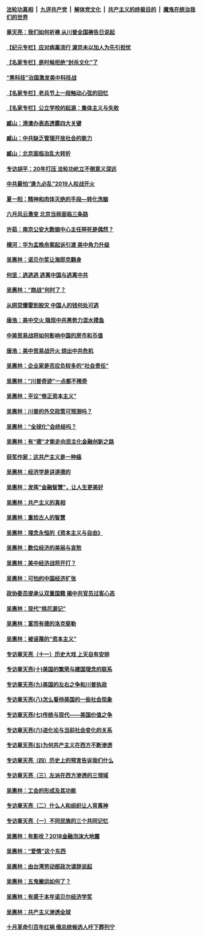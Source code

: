 ####  [法轮功真相](../../../../basic/blob/master/README.md?t=06220801) &nbsp;|&nbsp; [九评共产党](../../../../9ping.md/blob/master/README.md?t=06220801) &nbsp;|&nbsp; [解体党文化](../../../../jtdwh.md/blob/master/README.md?t=06220801)  &nbsp;|&nbsp; [共产主义的终极目的](../../../../gczydzjmd.md/blob/master/README.md?t=06220801) &nbsp;|&nbsp; [魔鬼在统治我们的世界](../../../../mgztzwmdsj.md/blob/master/README.md?t=06220801) 

#### [章天亮：我们如何祈祷 从川普全国祷告日说起](../pages/nsc423/n11944627.md?t=06220801) 

#### [【纪元专栏】应对病毒流行 渥京未以加人为先引担忧](../pages/nsc423/n11875714.md?t=06220801) 

#### [【名家专栏】是时候拒绝“封杀文化”了](../pages/nsc423/n11814093.md?t=06220801) 

#### [“黑科技”治国激发美中科技战](../pages/nsc423/n11638056.md?t=06220801) 

#### [【名家专栏】老兵节上一段触动心弦的回忆](../pages/nsc423/n11646016.md?t=06220801) 

#### [【名家专栏】公立学校的起源：集体主义与失败](../pages/nsc423/n11601833.md?t=06220801) 

#### [臧山：港澳办表态透露四大关键](../pages/nsc423/n11421628.md?t=06220801) 

#### [臧山：中共缺乏管理开放社会的能力](../pages/nsc423/n11407457.md?t=06220801) 

#### [臧山：北京面临治乱大转折](../pages/nsc423/n11406895.md?t=06220801) 

#### [专访胡平：20年打压 法轮功屹立不倒意义深远](../pages/nsc423/n11398800.md?t=06220801) 

#### [中共最怕“逢九必乱”2019人权战开火](../pages/nsc423/n11385248.md?t=06220801) 

#### [夏一阳：精神和肉体灭绝的手段—转化洗脑](../pages/nsc423/n11368250.md?t=06220801) 

#### [六月风云激变 北京当局面临三条路](../pages/nsc423/n11313668.md?t=06220801) 

#### [许茹：南京公安大数据中心主任猝死是偶然？](../pages/nsc423/n11064744.md?t=06220801) 

#### [横河：华为孟晚舟案起诉引渡 美中角力升级](../pages/nsc423/n11027230.md?t=06220801) 

#### [吴惠林：诺贝尔奖让海耶克翻身](../pages/nsc423/n10890049.md?t=06220801) 

#### [何坚：逃逃逃 逃离中国与逃离中共](../pages/nsc423/n10592891.md?t=06220801) 

#### [吴惠林：“商战”何时了？](../pages/nsc423/n10573558.md?t=06220801) 

#### [从网贷爆雷到股灾 中国人的钱何处可逃](../pages/nsc423/n10572800.md?t=06220801) 

#### [唐浩：美中交火 隐现中共黑势力混水摸鱼](../pages/nsc423/n10544040.md?t=06220801) 

#### [中美贸易战将如何影响中国的房市和币值](../pages/nsc423/n10543697.md?t=06220801) 

#### [唐浩：美中贸易战开火 烧出中共危机](../pages/nsc423/n10540126.md?t=06220801) 

#### [吴惠林：企业家是否应负较多的“社会责任”](../pages/nsc423/n10535022.md?t=06220801) 

#### [吴惠林：“川普奇迹”一点都不稀奇](../pages/nsc423/n10512808.md?t=06220801) 

#### [吴惠林：平议“修正资本主义”](../pages/nsc423/n10495724.md?t=06220801) 

#### [吴惠林：川普的外交政策可预测吗？](../pages/nsc423/n10462387.md?t=06220801) 

#### [吴惠林：“全球化”会终结吗？](../pages/nsc423/n10452838.md?t=06220801) 

#### [吴惠林：有“德”才能走向民主化金融创新之路](../pages/nsc423/n10432292.md?t=06220801) 

#### [获奖作家：这共产主义是一种癌](../pages/nsc423/n10431541.md?t=06220801) 

#### [吴惠林：经济学是讲道德的](../pages/nsc423/n10398014.md?t=06220801) 

#### [吴惠林：发挥“金融智慧”，让人生更美好](../pages/nsc423/n10375019.md?t=06220801) 

#### [吴惠林：共产主义的真相](../pages/nsc423/n10351394.md?t=06220801) 

#### [吴惠林：重拾古人的智慧](../pages/nsc423/n10337691.md?t=06220801) 

#### [吴惠林：理念永恒的《资本主义与自由》](../pages/nsc423/n10316274.md?t=06220801) 

#### [吴惠林：数位经济的美丽与哀愁](../pages/nsc423/n10292946.md?t=06220801) 

#### [吴惠林：美中经济战将开打？](../pages/nsc423/n10258825.md?t=06220801) 

#### [吴惠林：可怕的中国经济扩张](../pages/nsc423/n10219147.md?t=06220801) 

#### [政协委员提承认双重国籍 揭中共官员过客心态](../pages/nsc423/n10208809.md?t=06220801) 

#### [吴惠林：现代“桃花源记”](../pages/nsc423/n10185234.md?t=06220801) 

#### [吴惠林：富而有德的洛克斐勒](../pages/nsc423/n10142264.md?t=06220801) 

#### [吴惠林：被诬蔑的“资本主义”](../pages/nsc423/n10124816.md?t=06220801) 

#### [专访章天亮（十一）历史大戏 上天自有安排](../pages/nsc423/n10094905.md?t=06220801) 

#### [专访章天亮(十)美国的繁荣与建国理念的联系](../pages/nsc423/n10094899.md?t=06220801) 

#### [专访章天亮(九)美国的左右之争和川普执政](../pages/nsc423/n10094889.md?t=06220801) 

#### [专访章天亮(八)怎么看待美国的一些社会现象](../pages/nsc423/n10094857.md?t=06220801) 

#### [专访章天亮(七)传统与现代——美国价值之争](../pages/nsc423/n10093140.md?t=06220801) 

#### [专访章天亮(六)进化论与当前社会变化的关系](../pages/nsc423/n10092036.md?t=06220801) 

#### [专访章天亮(五)为何共产主义在西方不断渗透](../pages/nsc423/n10083620.md?t=06220801) 

#### [专访章天亮（四）历史上的预言告诉我们什么](../pages/nsc423/n10083606.md?t=06220801) 

#### [专访章天亮（三）左派在西方渗透的三领域](../pages/nsc423/n10081115.md?t=06220801) 

#### [吴惠林：工会的形成及其功能](../pages/nsc423/n10080633.md?t=06220801) 

#### [专访章天亮（二）什么人和组织让人背离神](../pages/nsc423/n10076637.md?t=06220801) 

#### [专访章天亮（一）不同民族的三个共同记忆](../pages/nsc423/n10074188.md?t=06220801) 

#### [吴惠林：有影呒？2018金融泡沫大地震](../pages/nsc423/n10040534.md?t=06220801) 

#### [吴惠林：“爱情”这个东西](../pages/nsc423/n10019423.md?t=06220801) 

#### [吴惠林：由台湾劳动部政次请辞说起](../pages/nsc423/n9979679.md?t=06220801) 

#### [吴惠林：五鬼搬运如何了？](../pages/nsc423/n9925338.md?t=06220801) 

#### [吴惠林：有感于本年诺贝尔经济学奖](../pages/nsc423/n9871883.md?t=06220801) 

#### [吴惠林：共产主义渗透全球](../pages/nsc423/n9812748.md?t=06220801) 

#### [十月革命引百年红祸 俄总统候选人吁下葬列宁](../pages/nsc423/n9810182.md?t=06220801) 


